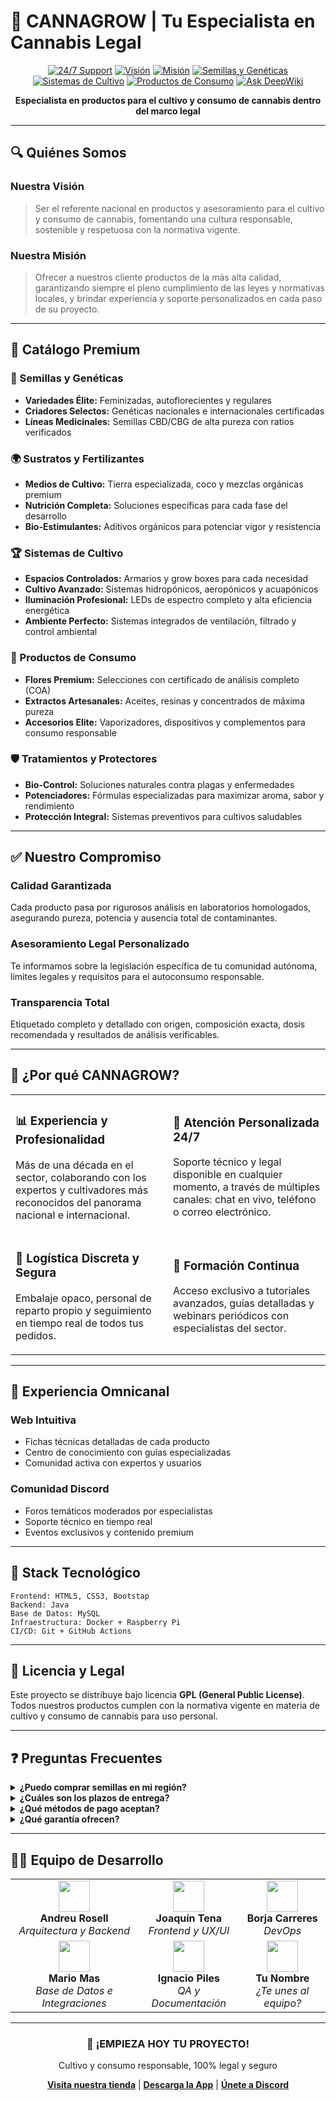 # 🌿 CANNAGROW | Tu Especialista en Cannabis Legal

<div align="center">

[![24/7 Support](https://img.shields.io/badge/24%2F7%20Support-✔️-34495E)](#soporte)
[![Visión](https://img.shields.io/badge/Visión-Referente%20nacional-brightgreen)](#nuestra-visión)
[![Misión](https://img.shields.io/badge/Misión-Calidad%20y%20legalidad-blue)](#nuestra-misión)
[![Semillas y Genéticas](https://img.shields.io/badge/Semillas%20y%20Genéticas-Premium-green)](#productos)
[![Sistemas de Cultivo](https://img.shields.io/badge/Sistemas-Innovadores-blue)](#sistemas-de-cultivo)
[![Productos de Consumo](https://img.shields.io/badge/Productos-Certificados-orange)](#productos-de-consumo)
[![Ask DeepWiki](https://deepwiki.com/badge.svg)](https://deepwiki.com/BocamoCMFlorida/cannagrowDAM)

</div>

<p align="center">
<strong>Especialista en productos para el cultivo y consumo de cannabis dentro del marco legal</strong>
</p>

---

## 🔍 Quiénes Somos

### Nuestra Visión
> Ser el referente nacional en productos y asesoramiento para el cultivo y consumo de cannabis, fomentando una cultura responsable, sostenible y respetuosa con la normativa vigente.

### Nuestra Misión
> Ofrecer a nuestros cliente productos de la más alta calidad, garantizando siempre el pleno cumplimiento de las leyes y normativas locales, y brindar experiencia y soporte personalizados en cada paso de su proyecto.

---

## 🛒 Catálogo Premium

### 🌱 Semillas y Genéticas
- **Variedades Élite:** Feminizadas, autoflorecientes y regulares
- **Criadores Selectos:** Genéticas nacionales e internacionales certificadas
- **Líneas Medicinales:** Semillas CBD/CBG de alta pureza con ratios verificados

### 🌍 Sustratos y Fertilizantes
- **Medios de Cultivo:** Tierra especializada, coco y mezclas orgánicas premium
- **Nutrición Completa:** Soluciones específicas para cada fase del desarrollo
- **Bio-Estimulantes:** Aditivos orgánicos para potenciar vigor y resistencia

### 🏆 Sistemas de Cultivo
- **Espacios Controlados:** Armarios y grow boxes para cada necesidad
- **Cultivo Avanzado:** Sistemas hidropónicos, aeropónicos y acuapónicos
- **Iluminación Profesional:** LEDs de espectro completo y alta eficiencia energética
- **Ambiente Perfecto:** Sistemas integrados de ventilación, filtrado y control ambiental

### 💎 Productos de Consumo
- **Flores Premium:** Selecciones con certificado de análisis completo (COA)
- **Extractos Artesanales:** Aceites, resinas y concentrados de máxima pureza
- **Accesorios Elite:** Vaporizadores, dispositivos y complementos para consumo responsable

### 🛡️ Tratamientos y Protectores
- **Bio-Control:** Soluciones naturales contra plagas y enfermedades
- **Potenciadores:** Fórmulas especializadas para maximizar aroma, sabor y rendimiento
- **Protección Integral:** Sistemas preventivos para cultivos saludables

---

## ✅ Nuestro Compromiso

### Calidad Garantizada
Cada producto pasa por rigurosos análisis en laboratorios homologados, asegurando pureza, potencia y ausencia total de contaminantes.

### Asesoramiento Legal Personalizado
Te informamos sobre la legislación específica de tu comunidad autónoma, límites legales y requisitos para el autoconsumo responsable.

### Transparencia Total
Etiquetado completo y detallado con origen, composición exacta, dosis recomendada y resultados de análisis verificables.

---

## 🏅 ¿Por qué CANNAGROW?

<table>
  <tr>
    <td width="50%">
      <h3>📊 Experiencia y Profesionalidad</h3>
      <p>Más de una década en el sector, colaborando con los expertos y cultivadores más reconocidos del panorama nacional e internacional.</p>
    </td>
    <td width="50%">
      <h3>🔔 Atención Personalizada 24/7</h3>
      <p>Soporte técnico y legal disponible en cualquier momento, a través de múltiples canales: chat en vivo, teléfono o correo electrónico.</p>
    </td>
  </tr>
  <tr>
    <td width="50%">
      <h3>🚚 Logística Discreta y Segura</h3>
      <p>Embalaje opaco, personal de reparto propio y seguimiento en tiempo real de todos tus pedidos.</p>
    </td>
    <td width="50%">
      <h3>🧠 Formación Continua</h3>
      <p>Acceso exclusivo a tutoriales avanzados, guías detalladas y webinars periódicos con especialistas del sector.</p>
    </td>
  </tr>
</table>

---

## 📱 Experiencia Omnicanal

### Web Intuitiva
- Fichas técnicas detalladas de cada producto
- Centro de conocimiento con guías especializadas
- Comunidad activa con expertos y usuarios

### Comunidad Discord
- Foros temáticos moderados por especialistas
- Soporte técnico en tiempo real
- Eventos exclusivos y contenido premium

---

## 🚀 Stack Tecnológico

```
Frontend: HTML5, CSS3, Bootstap
Backend: Java 
Base de Datos: MySQL
Infraestructura: Docker + Raspberry Pi 
CI/CD: Git + GitHub Actions
```

---

## 📄 Licencia y Legal

Este proyecto se distribuye bajo licencia **GPL (General Public License)**. Todos nuestros productos cumplen con la normativa vigente en materia de cultivo y consumo de cannabis para uso personal.

---

## ❓ Preguntas Frecuentes

<details>
  <summary><b>¿Puedo comprar semillas en mi región?</b></summary>
  Sí, siempre que la legislación autonómica lo permita. Consulta tu normativa local o contacta con nuestro equipo legal para una evaluación personalizada.
</details>

<details>
  <summary><b>¿Cuáles son los plazos de entrega?</b></summary>
  <ul>
    <li>Península: 24–48 horas</li>
    <li>Baleares: 48–72 horas</li>
    <li>Canarias, Ceuta y Melilla: 3–5 días hábiles</li>
  </ul>
</details>

<details>
  <summary><b>¿Qué métodos de pago aceptan?</b></summary>
  Tarjeta, PayPal, transferencia bancaria y criptomonedas (Bitcoin, Ethereum, y otras altcoins seleccionadas).
</details>

<details>
  <summary><b>¿Qué garantía ofrecen?</b></summary>
  Garantía de satisfacción completa: si tu pedido llega dañado o no conforme, podrás solicitar cambio o devolución íntegra hasta 14 días tras la recepción.
</details>

---

## 👨‍💻 Equipo de Desarrollo

<div align="center">
<table>
  <tr>
    <td align="center"><img src="https://via.placeholder.com/50" width="50px;" alt=""/><br /><b>Andreu Rosell</b><br /><i>Arquitectura y Backend</i></td>
    <td align="center"><img src="https://via.placeholder.com/50" width="50px;" alt=""/><br /><b>Joaquín Tena</b><br /><i>Frontend y UX/UI</i></td>
    <td align="center"><img src="https://via.placeholder.com/50" width="50px;" alt=""/><br /><b>Borja Carreres</b><br /><i>DevOps</i></td>
  </tr>
  <tr>
    <td align="center"><img src="https://via.placeholder.com/50" width="50px;" alt=""/><br /><b>Mario Mas</b><br /><i>Base de Datos e Integraciones</i></td>
    <td align="center"><img src="https://via.placeholder.com/50" width="50px;" alt=""/><br /><b>Ignacio Piles</b><br /><i>QA y Documentación</i></td>
    <td align="center"><img src="https://via.placeholder.com/50" width="50px;" alt=""/><br /><b>Tu Nombre</b><br /><i>¿Te unes al equipo?</i></td>
  </tr>
</table>
</div>

---

<div align="center">
<h3>🌱 ¡EMPIEZA HOY TU PROYECTO!</h3>
<p>Cultivo y consumo responsable, 100% legal y seguro</p>

[**Visita nuestra tienda**](https://cannagrow.es) | [**Descarga la App**](https://app.cannagrow.es) | [**Únete a Discord**](https://discord.gg/cannagrow)
</div>
